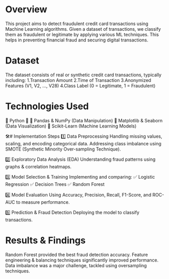# Overview
This project aims to detect fraudulent credit card transactions using Machine Learning algorithms. Given a dataset of transactions, we classify them as fraudulent or legitimate by applying various ML techniques. This helps in preventing financial fraud and securing digital transactions.

# Dataset
The dataset consists of real or synthetic credit card transactions, typically including:
 1.Transaction Amount
 2.Time of Transaction
 3.Anonymized Features (V1, V2, ..., V28)
 4.Class Label (0 = Legitimate, 1 = Fraudulent)
 
# Technologies Used
🔹 Python 🐍
🔹 Pandas & NumPy (Data Manipulation)
🔹 Matplotlib & Seaborn (Data Visualization)
🔹 Scikit-Learn (Machine Learning Models)

🛠# Implementation Steps
1️⃣ Data Preprocessing
Handling missing values, scaling, and encoding categorical data.
Addressing class imbalance using SMOTE (Synthetic Minority Over-sampling Technique).

2️⃣ Exploratory Data Analysis (EDA)
Understanding fraud patterns using graphs & correlation heatmaps.

3️⃣ Model Selection & Training
Implementing and comparing:
   ✅ Logistic Regression
   ✅ Decision Trees
   ✅ Random Forest
   
4️⃣ Model Evaluation
Using Accuracy, Precision, Recall, F1-Score, and ROC-AUC to measure performance.

5️⃣ Prediction & Fraud Detection
Deploying the model to classify transactions.

 # Results & Findings
Random Forest provided the best fraud detection accuracy.
Feature engineering & balancing techniques significantly improved performance.
Data imbalance was a major challenge, tackled using oversampling techniques.


